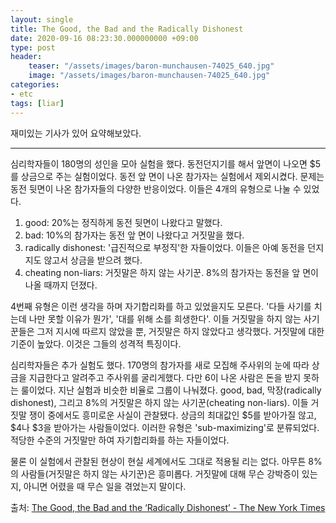 ```yaml
---
layout: single
title: The Good, the Bad and the Radically Dishonest
date: 2020-09-16 08:23:30.000000000 +09:00
type: post
header:
    teaser: "/assets/images/baron-munchausen-74025_640.jpg"
    image: "/assets/images/baron-munchausen-74025_640.jpg"
categories:
- etc
tags: [liar]
---
```


재미있는 기사가 있어 요약해보았다.

----------

심리학자들이 180명의 성인을 모아 실험을 했다. 동전던지기를 해서 앞면이 나오면 $5를 상금으로 주는 실험이었다. 동전 앞 면이 나온 참가자는 실험에서 제외시켰다. 문제는 동전 뒷면이 나온 참가자들의 다양한 반응이었다. 이들은 4개의 유형으로 나눌 수 있었다. 

1. good: 20%는 정직하게 동전 뒷면이 나왔다고 말했다.
2. bad: 10%의 참가자는 동전 앞 면이 나왔다고 거짓말을 했다.
3. radically dishonest: '급진적으로 부정직'한 자들이었다. 이들은 아예 동전을 던지지도 않고서 상금을 받으려 했다.
4. cheating non-liars: 거짓말은 하지 않는 사기꾼. 8%의 참가자는 동전을 앞 면이 나올 때까지 던졌다.

4번째 유형은 이런 생각을 하며 자기합리화를 하고 있었을지도 모른다. '다들 사기를 치는데 나만 못할 이유가 뭔가', '대를 위해 소를 희생한다'.  이들 거짓말을 하지 않는 사기꾼들은 그저 지시에 따르지 않았을 뿐, 거짓말은 하지 않았다고 생각했다. 거짓말에 대한 기준이 높았다. 이것은 그들의 성격적 특징이다.

심리학자들은 추가 실험도 했다. 170명의 참가자를 새로 모집해 주사위의 눈에 따라 상금을 지급한다고 알려주고 주사위를 굴리게했다. 다만 6이 나온 사람은 돈을 받지 못하는 룰이었다. 지난 실험과 비슷한 비율로 그룹이 나눠졌다. good, bad, 막장(radically dishonest), 그리고 8%의 거짓말은 하지 않는 사기꾼(cheating non-liars). 이들 거짓말 쟁이 중에서도 흥미로운 사실이 관찰됐다. 상금의 최대값인 $5를 받아가질 않고, $4나 $3을 받아가는 사람들이었다. 이러한 유형은 'sub-maximizing'로 분류되었다. 적당한 수준의 거짓말만 하여 자기합리화를 하는 자들이었다.

물론 이 실험에서 관찰된 현상이 현실 세계에서도 그대로 적용될 리는 없다. 아무튼 8%의 사람들(거짓말은 하지 않는 사기꾼)은 흥미롭다. 거짓말에 대해 무슨 강박증이 있는지, 아니면 어렸을 때 무슨 일을 겪었는지 말이다.

출처: [The Good, the Bad and the ‘Radically Dishonest’ - The New York Times](https://www.nytimes.com/2020/09/15/science/psychology-dishonesty-lying-cheating.html)
